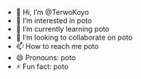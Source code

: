 - 👋 Hi, I’m @TerwoKoyo
- 👀 I’m interested in poto
- 🌱 I’m currently learning poto
- 💞️ I’m looking to collaborate on poto
- 📫 How to reach me poto
- 😄 Pronouns: poto
- ⚡ Fun fact: poto

<!---
TerwoKoyo/TerwoKoyo is a ✨ special ✨ repository because its `README.md` (this file) appears on your GitHub profile.
You can click the Preview link to take a look at your changes.
--->
